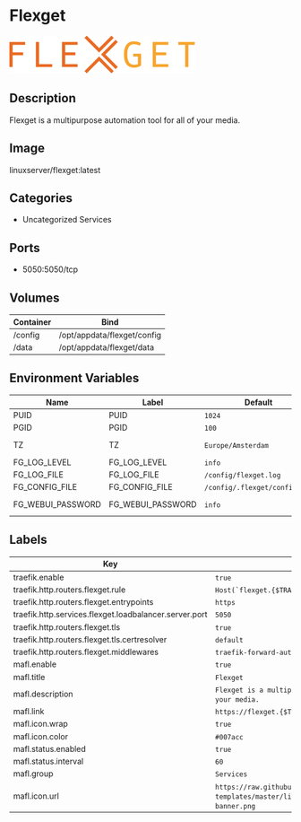 # Flexget

![Logo](images/Flexget.png)

## Description
Flexget is a multipurpose automation tool for all of your media.

## Image
linuxserver/flexget:latest

## Categories
- Uncategorized Services

## Ports
- 5050:5050/tcp

## Volumes
| Container | Bind |
|-----------|------|
| /config | /opt/appdata/flexget/config |
| /data | /opt/appdata/flexget/data |

## Environment Variables
| Name | Label | Default | Description |
|------|-------|---------|-------------|
| PUID | PUID | ```1024``` | ```for UserID``` |
| PGID | PGID | ```100``` | ```for GroupID``` |
| TZ | TZ | ```Europe/Amsterdam``` | ```specify a timezone to use, see this [list](https://en.wikipedia.org/wiki/List_of_tz_database_time_zones#List).``` |
| FG_LOG_LEVEL | FG_LOG_LEVEL | ```info``` | ```Set the FlexGet logging level.``` |
| FG_LOG_FILE | FG_LOG_FILE | ```/config/flexget.log``` | ```Set the FlexGet log file location.``` |
| FG_CONFIG_FILE | FG_CONFIG_FILE | ```/config/.flexget/config.yml``` | ```Set the FlexGet config file location.``` |
| FG_WEBUI_PASSWORD | FG_WEBUI_PASSWORD | ```info``` | ```Set the FlexGet webui password. Pay attention to Bash/YAML reserved characters.``` |

## Labels
| Key | Value |
|-----|-------|
| traefik.enable | ```true``` |
| traefik.http.routers.flexget.rule | ```Host(`flexget.{$TRAEFIK_INGRESS_DOMAIN}`)``` |
| traefik.http.routers.flexget.entrypoints | ```https``` |
| traefik.http.services.flexget.loadbalancer.server.port | ```5050``` |
| traefik.http.routers.flexget.tls | ```true``` |
| traefik.http.routers.flexget.tls.certresolver | ```default``` |
| traefik.http.routers.flexget.middlewares | ```traefik-forward-auth``` |
| mafl.enable | ```true``` |
| mafl.title | ```Flexget``` |
| mafl.description | ```Flexget is a multipurpose automation tool for all of your media.``` |
| mafl.link | ```https://flexget.{$TRAEFIK_INGRESS_DOMAIN}``` |
| mafl.icon.wrap | ```true``` |
| mafl.icon.color | ```#007acc``` |
| mafl.status.enabled | ```true``` |
| mafl.status.interval | ```60``` |
| mafl.group | ```Services``` |
| mafl.icon.url | ```https://raw.githubusercontent.com/linuxserver/docker-templates/master/linuxserver.io/img/flexget-banner.png``` |

